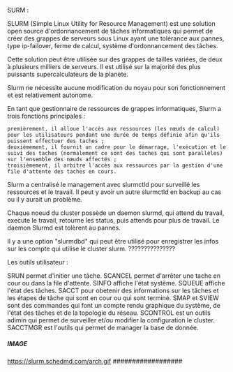 SURM :

SLURM (Simple Linux Utility for Resource Management) est une solution open source d'ordonnancement de tâches informatiques qui permet de créer des grappes de serveurs sous Linux ayant une tolérance aux pannes, type ip-failover, ferme de calcul, système d'ordonnancement des tâches.

Cette solution peut être utilisée sur des grappes de tailles variées, de deux à plusieurs milliers de serveurs. Il est utilisé sur la majorité des plus puissants supercalculateurs de la planète.

Slurm ne nécessite aucune modification du noyau pour son fonctionnement et est relativement autonome.

En tant que gestionnaire de ressources de grappes informatiques, Slurm a trois fonctions principales :

    premièrement, il alloue l'accès aux ressources (les nœuds de calcul) pour les utilisateurs pendant une durée de temps définie afin qu'ils puissent effectuer des taches ;
    deuxièmement, il fournit un cadre pour le démarrage, l'exécution et le suivi des taches (normalement ce sont des taches qui sont parallèles) sur l'ensemble des nœuds affectés ;
    troisièmement, il arbitre l'accès aux ressources par la gestion d'une file d'attente des taches en cours.

Slurm a centralisé le management avec slurmctld pour surveillé les ressources et le travail.
Il peut y avoir un autre slurmctld en backup au cas ou il y aurait un problème.

Chaque noeud du cluster possède un daemon slurmd, qui attend du travail, execute le travail, retourne
les status, puis attends pour plus de travail. Le daemon Slurmd est tolèrent au pannes.

Il y a une option "slurmdbd" qui peut être utilisé pour enregistrer les infos sur les compte qui utilise le cluster slurm. ???????????????


Les outils utilisateur :

SRUN permet d'initier une tâche.
SCANCEL permet d'arrêter une tache en cour ou dans la file d'attente.
SINFO affiche l'état système.
SQUEUE affiche l'état des tâches.
SACCT pour obetenir des informations sur les tâches et les étapes de tâche qui sont en cour ou qui sont terminé.
SMAP et SVIEW sont des commandes qui font un compte rendu graphique du système, de l'état des tâches
et de la topologie du réseau.
SCONTROL est un outils adimin qui permet de surveiller et/ou modifier la configuration le cluster.
SACCTMGR est l'outils qui permet de manager la base de donnée. 

##### IMAGE ######
https://slurm.schedmd.com/arch.gif
##################
